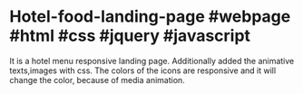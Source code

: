 # Hotel-food-landing-page #webpage #html #css #jquery #javascript

It is a hotel menu responsive landing page. Additionally added the animative texts,images with css. The colors of the icons are responsive and it will change the color, because of media animation.
